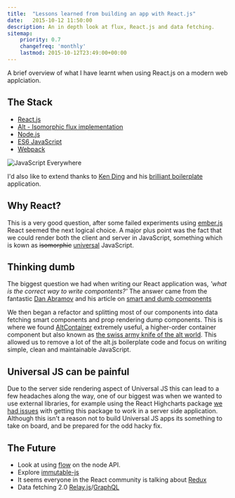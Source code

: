 ```yaml
---
title:  "Lessons learned from building an app with React.js"
date:   2015-10-12 11:50:00
description: An in depth look at flux, React.js and data fetching.
sitemap:
    priority: 0.7
    changefreq: 'monthly'
    lastmod: 2015-10-12T23:49:00+00:00
---
```


A brief overview of what I have learnt when using React.js on a modern web applciation.

## The Stack

-   [React.js](https://facebook.github.io/react/)
-   [Alt - Isomorphic flux implementation](http://alt.js.org)
-   [Node.js](https://nodejs.org/en/)
-   [ES6 JavaScript](https://github.com/lukehoban/es6features)
-   [Webpack](https://webpack.github.io/)

![JavaScript Everywhere](https://media.licdn.com/mpr/mpr/shrinknp_800_800/p/5/005/0b6/1c4/199aff3.jpg)

I'd also like to extend thanks to [Ken Ding](https://github.com/choonkending) and his [brilliant boilerplate](https://github.com/choonkending/react-webpack-node) application.

## Why React?

This is a very good question, after some failed experiments using [ember.js](http://emberjs.com/) React seemed the next logical choice. A major  plus point was the fact that we could render both the client and server in JavaScript, something which is kown as ~~isomorphic~~ [universal](https://medium.com/@mjackson/universal-javascript-4761051b7ae9) JavaScript.

## Thinking dumb

The biggest question we had when writing our React application was, *'what is the correct way to write compontents?'* The answer came from the fantastic [Dan Abramov](https://twitter.com/dan_abramov) and his article on [smart and dumb components](https://medium.com/@dan_abramov/smart-and-dumb-components-7ca2f9a7c7d0)

We then began a refactor and splitting most of our components into data fetching smart components and prop rendering dump components. This is where we found [AltContainer](http://alt.js.org/docs/components/altContainer/) extremely useful, a higher-order container component but also known as [the swiss army knife of the alt world](https://github.com/goatslacker/alt/blob/master/components/AltContainer.js). This allowed us to remove a lot of the alt.js boilerplate code and focus on writing simple, clean and maintainable JavaScript.

## Universal JS can be painful

Due to the server side rendering aspect of Universal JS this can lead to a few headaches along the way, one of our biggest was when we wanted to use external libraries, for example using the React Highcharts package [we had issues](https://github.com/kirjs/react-highcharts/issues/12) with getting this package to work in a server side application. Although this isn't a reason not to build Universal JS apps its something to take on board, and be prepared for the odd hacky fix.

## The Future

-   Look at using [flow](http://flowtype.org/) on the node API.
-   Explore [immutable-js](https://facebook.github.io/immutable-js/)
-   It seems everyone in the React community is talking about [Redux](https://github.com/rackt/redux)
-   Data fetching 2.0 [Relay.js](http://facebook.github.io/react/blog/2015/05/01/graphql-introduction.html)/[GraphQL](http://facebook.github.io/react/blog/2015/08/11/relay-technical-preview.html)
